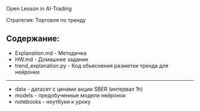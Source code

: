 Open Lesson in AI-Trading

Стратегия: Торговля по тренду

## Содержание:
* Explanation.md - Методичка
* HW.md - Домашнее задание
* trend_explanation.py - Код обьяснения разметки тренда для нейронки
---
* data - датасет с ценами акции SBER (интервал 1h)
* models - предобученные модели нейронок
* notebooks - ноутбуки к уроку
